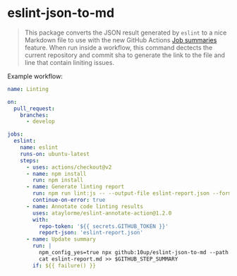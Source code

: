 # eslint-json-to-md

> This package converts the JSON result generated by `eslint` to a nice Markdown file to use with the new GitHub Actions [Job summaries](https://github.blog/2022-05-09-supercharging-github-actions-with-job-summaries/) feature.
> When run inside a workflow, this command dectects the current repository and commit sha to generate the link to the file and line that contain liniting issues.

Example workflow:

```yml
name: Linting

on:
  pull_request:
    branches:
      - develop

jobs:
  eslint:
    name: eslint
    runs-on: ubuntu-latest
    steps:
      - uses: actions/checkout@v2
      - name: npm install
        run: npm install
      - name: Generate linting report
        run: npm run lint:js -- --output-file eslint-report.json --format json
        continue-on-error: true
      - name: Annotate code linting results
        uses: ataylorme/eslint-annotate-action@1.2.0
        with:
          repo-token: '${{ secrets.GITHUB_TOKEN }}'
          report-json: 'eslint-report.json'
      - name: Update summary
        run: |
          npm_config_yes=true npx github:10up/eslint-json-to-md --path ./eslint-report.json --output ./eslint-report.md
          cat eslint-report.md >> $GITHUB_STEP_SUMMARY
        if: ${{ failure() }}
```
